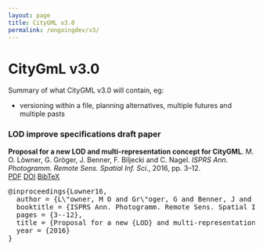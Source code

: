 ```yaml
---
layout: page
title: CityGML v3.0
permalink: /ongoingdev/v3/
---
```


# CityGmL v3.0

Summary of what CityGML v3.0 will contain, eg:

  - versioning within a file, planning alternatives, multiple futures and multiple pasts


### LOD improve specifications draft paper

<div class="filteredelement"><strong>Proposal for a new LOD and multi-representation concept for CityGML</strong>. M. O. L&ouml;wner, G. Gr&ouml;ger, J. Benner, F. Biljecki and C. Nagel. <em>ISPRS Ann. Photogramm. Remote Sens. Spatial Inf. Sci.</em>, 2016, pp. 3&ndash;12. <br /> <a href="http://www.isprs-ann-photogramm-remote-sens-spatial-inf-sci.net/IV-2-W1/3/2016/isprs-annals-IV-2-W1-3-2016.pdf"><i class="fa fa-file-pdf-o"></i> PDF</a> <a href="http://dx.doi.org/10.5194/isprs-annals-IV-2-W1-3-2016"><i class="fa fa-external-link"></i> DOI</a> <a href="#bibLowner16" data-toggle="collapse"><i class="fa fa-caret-square-o-down"></i> BibTeX</a><div id="bibLowner16" class="collapse" tabindex="-1"><pre class="bibtex">@inproceedings{Lowner16,
  author = {L\"owner, M O and Gr\"oger, G and Benner, J and Biljecki, F and Nagel, C},
  booktitle = {ISPRS Ann. Photogramm. Remote Sens. Spatial Inf. Sci.},
  pages = {3--12},
  title = {Proposal for a new {LOD} and multi-representation concept for {CityGML}},
  year = {2016}
}</pre></div></div>

